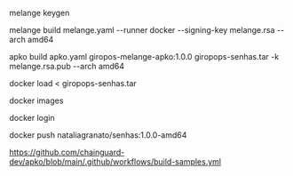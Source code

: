 
melange keygen

melange build melange.yaml --runner docker --signing-key melange.rsa --arch amd64

apko build apko.yaml giropos-melange-apko:1.0.0 giropops-senhas.tar -k melange.rsa.pub --arch amd64

docker load < giropops-senhas.tar

docker images

docker login

docker push nataliagranato/senhas:1.0.0-amd64

<https://github.com/chainguard-dev/apko/blob/main/.github/workflows/build-samples.yml>
